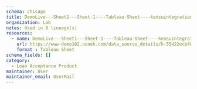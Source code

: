 ```yaml
---
schema: chicago
title: DemoLive---Sheet1---Sheet-1----Tableau-Sheet----kensuintegration-site----Loan-Acceptance-Product
organization: Lab
notes: Used in 0 lineage(s)
resources:
  - name: DemoLive---Sheet1---Sheet-1----Tableau-Sheet----kensuintegration-site----Loan-Acceptance-Product 
    url: https://www-demo102.usnek.com/data_source_details/k-55422ecb405f9dcba8516540406adeba3ae744e78331f8e2e580d147406c4fb4 
    format : Tableau Sheet
schema_fields: []
category:
  - Loan Acceptance Product
maintainer: User
maintainer_email: UserMail
---
```

